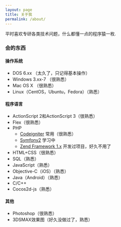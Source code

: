 ```yaml
---
layout: page
title: 关于我
permalink: /about/
---
```


平时喜欢专研各类技术问题，什么都懂一点的程序猿一枚.

### 会的东西

#### 操作系统
* DOS 6.xx （太久了，只记得基本操作）
* Windows 3.xx-7 （很熟悉）
* Mac OS X （很熟悉）
* Linux（CentOS，Ubuntu，Fedora）（熟悉）

#### 程序语言
* ActionScript 2和ActionScript 3（很熟悉）
* Flex（很熟悉）
* PHP
	* [Codeigniter](https://codeigniter.com/) 常用（很熟悉）
	* [Symfony2](http://symfony.com/) 学习中
	* [Zend Framework 1.x](http://framework.zend.com/) 开发过项目，好久不用了
* HTML+CSS（很熟悉）
* SQL（熟悉）
* JavaScript（熟悉）
* Objective-C（iOS）（熟悉）
* Java（Android）（熟悉）
* C/C++
* Cocos2d-js（熟悉）

#### 其他
* Photoshop（很熟悉）
* 3DSMAX效果图（好久没做过了，熟悉）